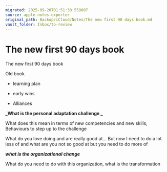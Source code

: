 ```yaml
---
migrated: 2025-09-20T01:51:38.559807
source: apple-notes-exporter
original_path: Backup/iCloud/Notes/The new first 90 days book.md
vault_folder: Inbox/to-review
---
```

# The new first 90 days book

The new first 90 days book

Old book
- learning plan 
- early wins

- Alliances 

**_What is the personal adaptation challenge _**

What does this mean in terms of new competencies and new skills, Behaviours to step up to the challenge

What do you love doing and are really good at… But now I need to do a lot less of and what are you not so good at but you need to do more of

**_what is the organizational change_**

What do you need to do with this organization, what is the transformation

